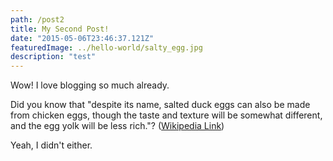 ```yaml
---
path: /post2
title: My Second Post!
date: "2015-05-06T23:46:37.121Z"
featuredImage: ../hello-world/salty_egg.jpg
description: "test"
---
```


Wow! I love blogging so much already.

Did you know that "despite its name, salted duck eggs can also be made from
chicken eggs, though the taste and texture will be somewhat different, and the
egg yolk will be less rich."?
([Wikipedia Link](https://en.wikipedia.org/wiki/Salted_duck_egg))

Yeah, I didn't either.

